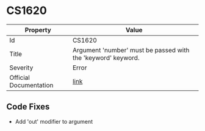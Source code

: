 # CS1620

| Property               | Value                                                             |
| ---------------------- | ----------------------------------------------------------------- |
| Id                     | CS1620                                                            |
| Title                  | Argument 'number' must be passed with the 'keyword' keyword\.     |
| Severity               | Error                                                             |
| Official Documentation | [link](http://docs.microsoft.com/en-us/dotnet/csharp/misc/cs1620) |

## Code Fixes

* Add 'out' modifier to argument
